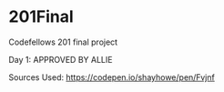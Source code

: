 # 201Final
Codefellows 201 final project

Day 1: APPROVED BY ALLIE

Sources Used:
https://codepen.io/shayhowe/pen/Fvjnf
